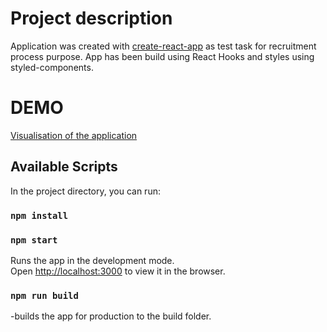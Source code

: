 # Project description

Application was created with [create-react-app](https://github.com/facebook/create-react-app) as test task for recruitment process purpose.
App has been build using React Hooks and styles using styled-components.

# DEMO

[Visualisation of the application](https://here_will_be_link_)

## Available Scripts

In the project directory, you can run:

### `npm install`

### `npm start`

Runs the app in the development mode.\
Open [http://localhost:3000](http://localhost:3000) to view it in the browser.

### `npm run build`

-builds the app for production to the build folder.
